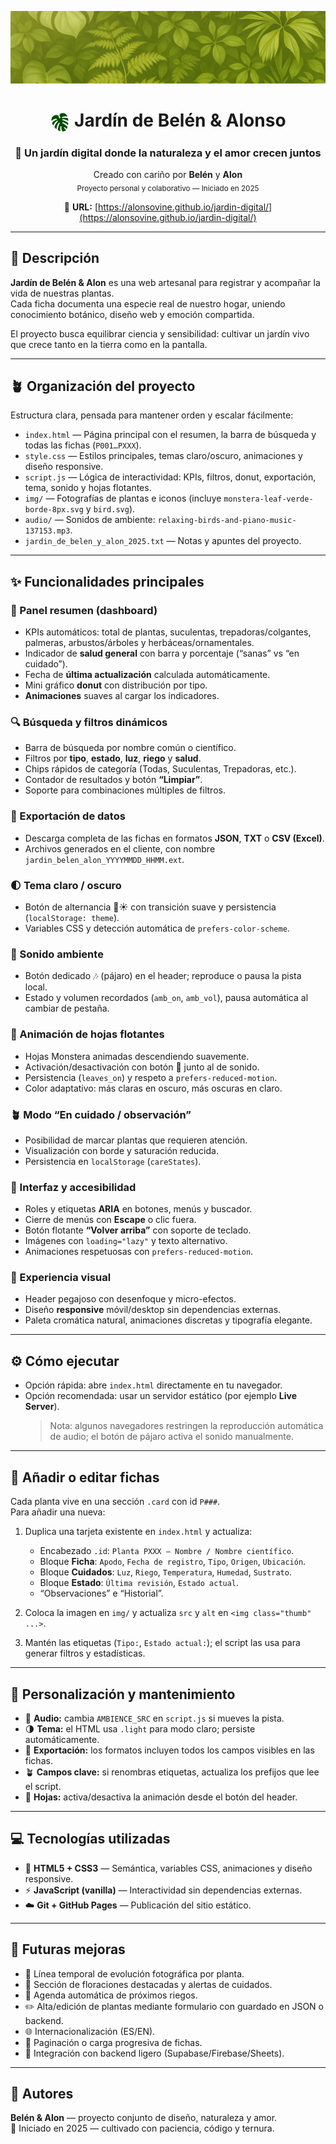 <div align="center">

![IMG](img/fondo-readme.png "imagen cámara")

# <img src="img/monstera-leaf-verde-borde-8px.svg" width="32" align="center" /> Jardín de Belén & Alonso

### 🌸 Un jardín digital donde la naturaleza y el amor crecen juntos

Creado con cariño por **Belén** y **Alon**  
<sub>Proyecto personal y colaborativo — Iniciado en 2025</sub>  

🔗 **URL:** [https://alonsovine.github.io/jardin-digital/](https://alonsovine.github.io/jardin-digital/)

</div>

---

## 🌿 Descripción

**Jardín de Belén & Alon** es una web artesanal para registrar y acompañar la vida de nuestras plantas.  
Cada ficha documenta una especie real de nuestro hogar, uniendo conocimiento botánico, diseño web y emoción compartida.  

El proyecto busca equilibrar ciencia y sensibilidad: cultivar un jardín vivo que crece tanto en la tierra como en la pantalla.

---

## 🪴 Organización del proyecto

Estructura clara, pensada para mantener orden y escalar fácilmente:

- `index.html` — Página principal con el resumen, la barra de búsqueda y todas las fichas (`P001…PXXX`).
- `style.css` — Estilos principales, temas claro/oscuro, animaciones y diseño responsive.
- `script.js` — Lógica de interactividad: KPIs, filtros, donut, exportación, tema, sonido y hojas flotantes.
- `img/` — Fotografías de plantas e iconos (incluye `monstera-leaf-verde-borde-8px.svg` y `bird.svg`).
- `audio/` — Sonidos de ambiente: `relaxing-birds-and-piano-music-137153.mp3`.
- `jardin_de_belen_y_alon_2025.txt` — Notas y apuntes del proyecto.

---

## ✨ Funcionalidades principales

### 🌸 Panel resumen (dashboard)
- KPIs automáticos: total de plantas, suculentas, trepadoras/colgantes, palmeras, arbustos/árboles y herbáceas/ornamentales.  
- Indicador de **salud general** con barra y porcentaje (“sanas” vs “en cuidado”).  
- Fecha de **última actualización** calculada automáticamente.  
- Mini gráfico **donut** con distribución por tipo.  
- **Animaciones** suaves al cargar los indicadores.

### 🔍 Búsqueda y filtros dinámicos
- Barra de búsqueda por nombre común o científico.  
- Filtros por **tipo**, **estado**, **luz**, **riego** y **salud**.  
- Chips rápidos de categoría (Todas, Suculentas, Trepadoras, etc.).  
- Contador de resultados y botón **“Limpiar”**.  
- Soporte para combinaciones múltiples de filtros.

### 🧾 Exportación de datos
- Descarga completa de las fichas en formatos **JSON**, **TXT** o **CSV (Excel)**.  
- Archivos generados en el cliente, con nombre `jardin_belen_alon_YYYYMMDD_HHMM.ext`.  

### 🌓 Tema claro / oscuro
- Botón de alternancia 🌙☀️ con transición suave y persistencia (`localStorage: theme`).  
- Variables CSS y detección automática de `prefers-color-scheme`.  

### 🎵 Sonido ambiente
- Botón dedicado 🎶 (pájaro) en el header; reproduce o pausa la pista local.  
- Estado y volumen recordados (`amb_on`, `amb_vol`), pausa automática al cambiar de pestaña.  

### 🍃 Animación de hojas flotantes
- Hojas Monstera animadas descendiendo suavemente.  
- Activación/desactivación con botón 🍃 junto al de sonido.  
- Persistencia (`leaves_on`) y respeto a `prefers-reduced-motion`.  
- Color adaptativo: más claras en oscuro, más oscuras en claro.

### 🪴 Modo “En cuidado / observación”
- Posibilidad de marcar plantas que requieren atención.  
- Visualización con borde y saturación reducida.  
- Persistencia en `localStorage` (`careStates`).

### 💚 Interfaz y accesibilidad
- Roles y etiquetas **ARIA** en botones, menús y buscador.  
- Cierre de menús con **Escape** o clic fuera.  
- Botón flotante **“Volver arriba”** con soporte de teclado.  
- Imágenes con `loading="lazy"` y texto alternativo.  
- Animaciones respetuosas con `prefers-reduced-motion`.

### 🌸 Experiencia visual
- Header pegajoso con desenfoque y micro-efectos.  
- Diseño **responsive** móvil/desktop sin dependencias externas.  
- Paleta cromática natural, animaciones discretas y tipografía elegante.

---

## ⚙️ Cómo ejecutar

- Opción rápida: abre `index.html` directamente en tu navegador.  
- Opción recomendada: usar un servidor estático (por ejemplo **Live Server**).  
  > Nota: algunos navegadores restringen la reproducción automática de audio; el botón de pájaro activa el sonido manualmente.

---

## 🌱 Añadir o editar fichas

Cada planta vive en una sección `.card` con id `P###`.  
Para añadir una nueva:

1. Duplica una tarjeta existente en `index.html` y actualiza:
   - Encabezado `.id`: `Planta PXXX — Nombre / Nombre científico`.  
   - Bloque **Ficha**: `Apodo`, `Fecha de registro`, `Tipo`, `Origen`, `Ubicación`.  
   - Bloque **Cuidados**: `Luz`, `Riego`, `Temperatura`, `Humedad`, `Sustrato`.  
   - Bloque **Estado**: `Última revisión`, `Estado actual`.  
   - “Observaciones” e “Historial”.

2. Coloca la imagen en `img/` y actualiza `src` y `alt` en `<img class="thumb" ...>`.

3. Mantén las etiquetas (`Tipo:`, `Estado actual:`); el script las usa para generar filtros y estadísticas.

---

## 🧠 Personalización y mantenimiento

- 🎵 **Audio:** cambia `AMBIENCE_SRC` en `script.js` si mueves la pista.  
- 🌗 **Tema:** el HTML usa `.light` para modo claro; persiste automáticamente.  
- 💾 **Exportación:** los formatos incluyen todos los campos visibles en las fichas.  
- 🪴 **Campos clave:** si renombras etiquetas, actualiza los prefijos que lee el script.  
- 🍃 **Hojas:** activa/desactiva la animación desde el botón del header.  

---

## 💻 Tecnologías utilizadas

- 🧩 **HTML5 + CSS3** — Semántica, variables CSS, animaciones y diseño responsive.  
- ⚡ **JavaScript (vanilla)** — Interactividad sin dependencias externas.  
- ☁️ **Git + GitHub Pages** — Publicación del sitio estático.  

---

## 🌼 Futuras mejoras

- 📸 Línea temporal de evolución fotográfica por planta.  
- 🌺 Sección de floraciones destacadas y alertas de cuidados.  
- 📆 Agenda automática de próximos riegos.  
- ✏️ Alta/edición de plantas mediante formulario con guardado en JSON o backend.  
- 🌐 Internacionalización (ES/EN).  
- 📱 Paginación o carga progresiva de fichas.  
- 🌾 Integración con backend ligero (Supabase/Firebase/Sheets).  

---

## 💞 Autores

**Belén & Alon** — proyecto conjunto de diseño, naturaleza y amor.  
🌿 Iniciado en 2025 — cultivado con paciencia, código y ternura.  

